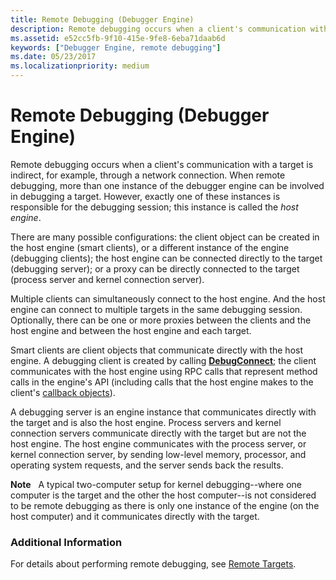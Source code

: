 ```yaml
---
title: Remote Debugging (Debugger Engine)
description: Remote debugging occurs when a client's communication with a target is indirect, for example, through a network connection.
ms.assetid: e52cc5fb-9f10-415e-9fe8-6eba71daab6d
keywords: ["Debugger Engine, remote debugging"]
ms.date: 05/23/2017
ms.localizationpriority: medium
---
```


# Remote Debugging (Debugger Engine)


Remote debugging occurs when a client's communication with a target is indirect, for example, through a network connection. When remote debugging, more than one instance of the debugger engine can be involved in debugging a target. However, exactly one of these instances is responsible for the debugging session; this instance is called the *host engine*.

There are many possible configurations: the client object can be created in the host engine (smart clients), or a different instance of the engine (debugging clients); the host engine can be connected directly to the target (debugging server); or a proxy can be directly connected to the target (process server and kernel connection server).

Multiple clients can simultaneously connect to the host engine. And the host engine can connect to multiple targets in the same debugging session. Optionally, there can be one or more proxies between the clients and the host engine and between the host engine and each target.

Smart clients are client objects that communicate directly with the host engine. A debugging client is created by calling [**DebugConnect**](https://docs.microsoft.com/windows-hardware/drivers/ddi/dbgeng/nf-dbgeng-debugconnect); the client communicates with the host engine using RPC calls that represent method calls in the engine's API (including calls that the host engine makes to the client's [callback objects](client-objects.md#callback-objects)).

A debugging server is an engine instance that communicates directly with the target and is also the host engine. Process servers and kernel connection servers communicate directly with the target but are not the host engine. The host engine communicates with the process server, or kernel connection server, by sending low-level memory, processor, and operating system requests, and the server sends back the results.

**Note**   A typical two-computer setup for kernel debugging--where one computer is the target and the other the host computer--is not considered to be remote debugging as there is only one instance of the engine (on the host computer) and it communicates directly with the target.

 

### <span id="additional_information"></span><span id="ADDITIONAL_INFORMATION"></span>Additional Information

For details about performing remote debugging, see [Remote Targets](remote-targets.md).

 

 





